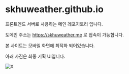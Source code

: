 # skhuweather.github.io

프론트엔드 서버로 사용하는 메인 레포지토리 입니다.

도메인 주소는 https://skhuweather.me 로 접속이 가능합니다.

본 사이트는 모바일 화면에 최적화 되어있습니다.

아래 사진은 최종 기획 UI입니다. 

![X](https://user-images.githubusercontent.com/83647215/194799153-62e4c606-62e5-48ad-9ee3-68386135eb18.png)

